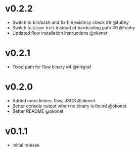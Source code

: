# v0.2.2

- Switch to bin/bash and fix file existncy check #9 @fubhy
- Switch to `$(npm bin)` instead of hardcoding path #9 @fubhy
- Updated flow installation instructions @okonet

# v0.2.1

- Fixed path for flow binary #4 @nikgraf

# v0.2.0

- Added more linters: flow, JSCS @okonet
- Better console output when no binary is found @okonet
- Better README @okonet

# v0.1.1

- Initial release
